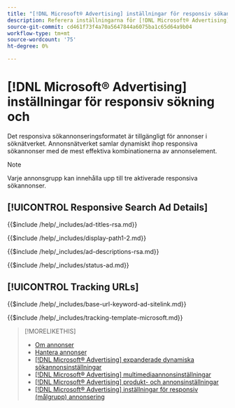 ```yaml
---
title: "[!DNL Microsoft® Advertising] inställningar för responsiv sökannonsering"
description: Referera inställningarna för [!DNL Microsoft® Advertising] responsiva sökannonser.
source-git-commit: cd461f73f4a70a5647844a6075ba1c65d64a9b04
workflow-type: tm+mt
source-wordcount: '75'
ht-degree: 0%

---
```


# [!DNL Microsoft® Advertising] inställningar för responsiv sökning och

Det responsiva sökannonseringsformatet är tillgängligt för annonser i söknätverket. Annonsnätverket samlar dynamiskt ihop responsiva sökannonser med de mest effektiva kombinationerna av annonselement.

>[!NOTE]
>
>Varje annonsgrupp kan innehålla upp till tre aktiverade responsiva sökannonser.

## [!UICONTROL Responsive Search Ad Details]

<!-- **[!UICONTROL Ad Titles]:** -->

{{$include /help/_includes/ad-titles-rsa.md}}

<!-- **[!UICONTROL Display Path 1]**, **[!UICONTROL Display Path 2]:** -->

{{$include /help/_includes/display-path1-2.md}}

<!-- **[!UICONTROL Ad Descriptions]:** -->

{{$include /help/_includes/ad-descriptions-rsa.md}}

<!-- **[!UICONTROL Status]:** -->

{{$include /help/_includes/status-ad.md}}

## [!UICONTROL Tracking URLs]

<!-- **[!UICONTROL Base URl]:** -->

{{$include /help/_includes/base-url-keyword-ad-sitelink.md}}

<!-- **[!UICONTROL Tracking Template]:** -->

{{$include /help/_includes/tracking-template-microsoft.md}}


>[!MORELIKETHIS]
>
>* [Om annonser](ad-about.md)
>* [Hantera annonser](ad-manage.md)
>* [[!DNL Microsoft® Advertising] expanderade dynamiska sökannonsinställningar](ad-settings-microsoft-dsa.md)
>* [[!DNL Microsoft® Advertising] multimediaannonsinställningar](ad-settings-microsoft-multimedia.md)
>* [[!DNL Microsoft® Advertising] produkt- och annonsinställningar](ad-settings-microsoft-product.md)
>* [[!DNL Microsoft® Advertising] inställningar för responsiv (målgrupp) annonsering](ad-settings-microsoft-responsive.md)

